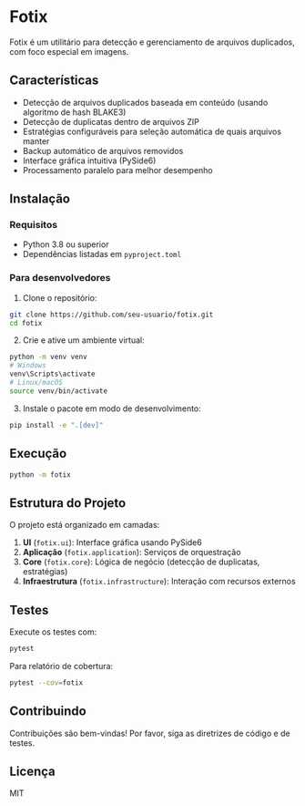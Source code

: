 # Fotix

Fotix é um utilitário para detecção e gerenciamento de arquivos duplicados, com foco especial em imagens.

## Características

- Detecção de arquivos duplicados baseada em conteúdo (usando algoritmo de hash BLAKE3)
- Detecção de duplicatas dentro de arquivos ZIP
- Estratégias configuráveis para seleção automática de quais arquivos manter
- Backup automático de arquivos removidos
- Interface gráfica intuitiva (PySide6)
- Processamento paralelo para melhor desempenho

## Instalação

### Requisitos

- Python 3.8 ou superior
- Dependências listadas em `pyproject.toml`

### Para desenvolvedores

1. Clone o repositório:
```bash
git clone https://github.com/seu-usuario/fotix.git
cd fotix
```

2. Crie e ative um ambiente virtual:
```bash
python -m venv venv
# Windows
venv\Scripts\activate
# Linux/macOS
source venv/bin/activate
```

3. Instale o pacote em modo de desenvolvimento:
```bash
pip install -e ".[dev]"
```

## Execução

```bash
python -m fotix
```

## Estrutura do Projeto

O projeto está organizado em camadas:

1. **UI** (`fotix.ui`): Interface gráfica usando PySide6
2. **Aplicação** (`fotix.application`): Serviços de orquestração
3. **Core** (`fotix.core`): Lógica de negócio (detecção de duplicatas, estratégias)
4. **Infraestrutura** (`fotix.infrastructure`): Interação com recursos externos

## Testes

Execute os testes com:

```bash
pytest
```

Para relatório de cobertura:

```bash
pytest --cov=fotix
```

## Contribuindo

Contribuições são bem-vindas! Por favor, siga as diretrizes de código e de testes.

## Licença

MIT 
